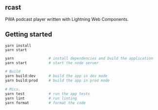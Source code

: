 ## rcast

PWA podcast player written with Lightning Web Components.

## Getting started

```
yarn install
yarn start
```

```sh
yarn                # install dependencies and build the application
yarn start          # start the node server

# Build
yarn build:dev      # build the app in dev mode
yarn build:prod     # build the app in prod mode

# Mics.
yarn test           # run the app tests
yarn lint           # run linting
yarn format         # format the code
```